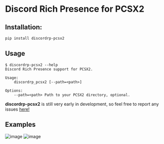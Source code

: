 # Discord Rich Presence for PCSX2

## Installation: 
```bash
pip install discordrp-pcsx2
```

## Usage
```
$ discordrp-pcsx2 --help
Discord Rich Presence support for PCSX2.

Usage:
    discordrp_pcsx2 [--path=<path>]

Options:
    --path=<path> Path to your PCSX2 directory, optional.
```

**discordrp-pcsx2** is still very early in development, so feel free to report any issues [here!](https://github.com/AnonGuy/discordrp-pcsx2/issues/new)

## Examples
![image](https://i.imgur.com/y8n6H0E.png)
![image](https://i.imgur.com/putKlq0.png)
